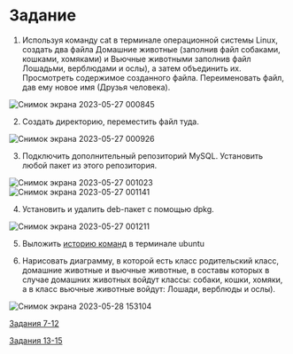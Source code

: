 # Задание

1. Используя команду cat в терминале операционной системы Linux, создать
два файла Домашние животные (заполнив файл собаками, кошками,
хомяками) и Вьючные животными заполнив файл Лошадьми, верблюдами и
ослы), а затем объединить их. Просмотреть содержимое созданного файла.
Переименовать файл, дав ему новое имя (Друзья человека). 

![Снимок экрана 2023-05-27 000845](https://github.com/Silbye/Specialization-attestation/assets/109812796/56219914-7471-4d58-a8ca-6db3e58efce3)

2. Создать директорию, переместить файл туда.

![Снимок экрана 2023-05-27 000926](https://github.com/Silbye/Specialization-attestation/assets/109812796/4957c8bf-c550-47cd-ba2e-67c6574da78f)

3. Подключить дополнительный репозиторий MySQL. Установить любой пакет из этого репозитория.

![Снимок экрана 2023-05-27 001023](https://github.com/Silbye/Specialization-attestation/assets/109812796/a726d516-d2e2-4d6e-97ab-49a8167cf255)
![Снимок экрана 2023-05-27 001141](https://github.com/Silbye/Specialization-attestation/assets/109812796/910d0bf2-a98f-4e7f-9ee1-ea4cce89a115)

4. Установить и удалить deb-пакет с помощью dpkg.

![Снимок экрана 2023-05-27 001211](https://github.com/Silbye/Specialization-attestation/assets/109812796/a245e61f-b445-4ea1-9ff7-d96629585ab5)

5. Выложить [историю команд](https://docs.google.com/document/d/1qqNomCxiDOFNuLpR84MraHshgqJRgxNWhJABNZ7m4XI/edit?usp=sharing) в терминале ubuntu

6. Нарисовать диаграмму, в которой есть класс родительский класс, домашние
животные и вьючные животные, в составы которых в случае домашних
животных войдут классы: собаки, кошки, хомяки, а в класс вьючные животные
войдут: Лошади, верблюды и ослы).

![Снимок экрана 2023-05-28 153104](https://github.com/Silbye/Specialization-attestation/assets/109812796/9ca03f40-633c-4668-bc62-c1a1080e9bb3)

[Задания 7-12](https://github.com/Silbye/Specialization-attestation/blob/main/attestation.sql)

[Задания 13-15](https://github.com/Silbye/Specialization-attestation/tree/main/src)
